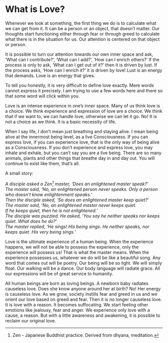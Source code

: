 # What is Love?

Whenever we look at something, the first
thing we do is to calculate what we can
get from it. It can be a person or an object,
that doesn’t matter. Our thoughts start
functioning either through fear or through
greed to calculate what there is in the
situation for us. Our attention is centered
on that object or person.

It is possible to turn our attention towards
our own inner space and ask, ‘What can I
contribute?’, ‘What can I add?’, ‘How can
I enrich others?’ If the process is only to
ask, ‘What can I get out of it?’ then it is
driven by lust. If the process asks, ‘How
can I enrich it?’ it is driven by love! Lust is
an energy that demands. Love is an energy
that gives.

To tell you honestly, it is very difficult to
define love exactly. Mere words cannot
express it precisely. I am trying to use a
few words here and there so that some
word will click within you.

Love is an intense experience in one’s inner
space. Many of us think love is a choice.
We think experience and expression of
love are a choice. We think that if we want
to, we can handle love; otherwise we can
let it go. No! It is not a choice as we think.
It is a basic necessity of life.

When I say life, I don’t mean just breathing
and staying alive. I mean being alive at the
innermost being level, as a live
Consciousness. If you can express love, if
you can experience love, that is the only
way of being alive as a Consciousness. If
you don’t experience and express love, you
may inhale and exhale, but you can’t say
you are a live being. There are so many
animals, plants and other things that
breathe day in and day out. You will
continue to exist like them, that’s all.

A small story:

_A disciple asked a Zen[^1] master, 'Does
an enlightened master speak?'  
The master said, ‘No, an enlightened
person never speaks. Only a person
who doesn’t know enlightenment
speaks.’  
Then the disciple asked, ‘So does an
enlightened master keep quiet?’    
The master
said, ‘No, an
enlightened
master never
keeps quiet.  
If
he keeps
quiet, then he
is not enlightened.’  
The disciple was puzzled. He asked,
‘You say he neither speaks nor keeps
quiet. What does he do?’  
The master replied, ‘He sings! His being
sings. He neither speaks, nor keeps
quiet. His very being sings.’_

Love is the ultimate experience of a human
being. When the experience happens, we
will not be able to possess the experience,
only the experience will possess us! That
is what the master means. When the
experience possesses us, whatever we do
will be like a beautiful song. Any word that
comes out will be poetry. Our being will
be so light. We will simply float. Our
walking will be a dance. Our body
language will radiate grace. All our
expressions will be of great service to
humanity.

All human beings are born as loving beings.
A newborn baby radiates causeless love.
Does she know anyone around her at birth?
No! Her energy is causeless love. As we
grow, society instills fear and greed in us
and we orient our love based on greed and
fear. Then it is no longer causeless love. It
is love with a reason. It becomes
suffocating. We start feeling other
emotions like jealousy, fear and anger. We
experience only love with a cause, a reason.
But with a little awareness and awakening,
it is possible to reclaim our original love.

[^1]: Zen - Japanese Buddhist practice. Derived from dhyana, meditation.
